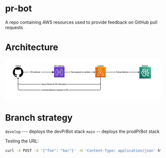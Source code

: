 # pr-bot
A repo containing AWS resources used to provide feedback on GitHub pull requests

# Architecture
![architecture-diagram.png](architecture-diagram.png)

# Branch strategy
`develop` --- deploys the devPrBot stack
`main` -- deploys the prodPrBot stack

Testing the URL:
```bash
curl -X POST -d '{"foo": "bar"}' -H 'Content-Type: application/json' https://<placeholder>.execute-api.us-west-2.amazonaws.com/live/pr-review

```